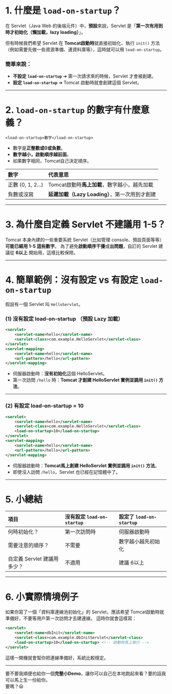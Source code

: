 # 1. 什麼是 `load-on-startup`？
在 Servlet（Java Web 的後端元件）中，**預設**來說，Servlet 是「**第一次有用到時才初始化（懶加載，lazy loading）**」。

但有時候我們希望 Servlet 在 **Tomcat啟動時**就直接初始化、執行 `init()` 方法（例如需要先做一些資源準備、連資料庫等），這時就可以用 `load-on-startup`。

### 簡單來說：
- **不設定 `load-on-startup`** ➔ 第一次請求來的時候，Servlet 才會被創建。
- **設定 `load-on-startup`** ➔ Tomcat 啟動時就會創建這個 Servlet。

---

# 2. `load-on-startup` 的數字有什麼意義？
`<load-on-startup>數字</load-on-startup>`

- 數字是**正整數或0或負數**。
- **數字越小，啟動順序越前面**。
- 如果數字相同，Tomcat自己決定順序。

| 數字 | 代表意思 |
|:----|:----|
| 正數 (0, 1, 2...) | Tomcat啟動時**馬上加載**，數字越小，越先加載 |
| 負數或沒寫 | **延遲加載（Lazy Loading）**，第一次用到才創建 |

---

# 3. 為什麼自定義 Servlet 不建議用 1-5？
Tomcat 本身內建的一些重要系統 Servlet（比如管理 console、預設頁面等等）**可能已經用 1-5 這些數字**。
為了避免**啟動順序干擾**或**出問題**，自訂的 Servlet 建議從 **6以上** 開始用，這樣比較保險。

---

# 4. 簡單範例：沒有設定 vs 有設定 `load-on-startup`

假設有一個 Servlet 叫 `HelloServlet`。

### (1) 沒有設定 load-on-startup （預設 Lazy 加載）
```xml
<servlet>
    <servlet-name>hello</servlet-name>
    <servlet-class>com.example.HelloServlet</servlet-class>
</servlet>
<servlet-mapping>
    <servlet-name>hello</servlet-name>
    <url-pattern>/hello</url-pattern>
</servlet-mapping>
```
- 伺服器啟動時：**沒有初始化**這個 HelloServlet。
- 第一次訪問 `/hello` 時：**Tomcat 才創建 HelloServlet 實例並調用 `init()` 方法**。

---

### (2) 有設定 load-on-startup = 10
```xml
<servlet>
    <servlet-name>hello</servlet-name>
    <servlet-class>com.example.HelloServlet</servlet-class>
    <load-on-startup>10</load-on-startup>
</servlet>
<servlet-mapping>
    <servlet-name>hello</servlet-name>
    <url-pattern>/hello</url-pattern>
</servlet-mapping>
```
- 伺服器啟動時：**Tomcat馬上創建 HelloServlet 實例並調用 `init()` 方法**。
- 即使沒人訪問 `/hello`，Servlet 也已經在記憶體中了。

---

# 5. 小總結

| 項目 | 沒有設定 `load-on-startup` | 設定了 `load-on-startup` |
|:----|:----|:----|
| 何時初始化？ | 第一次訪問時 | 伺服器啟動時 |
| 需要注意的順序？ | 不需要 | 數字越小越先初始化 |
| 自定義 Servlet 建議用多少？ | 不適用 | 建議 6以上 |

---

# 6. 小實際情境例子
如果你寫了一個「資料庫連線池初始化」的 Servlet，應該希望 Tomcat啟動時就準備好，不要等用戶第一次訪問才去建連線。
這時你就會這樣寫：

```xml
<servlet>
    <servlet-name>dbInit</servlet-name>
    <servlet-class>com.example.DbInitServlet</servlet-class>
    <load-on-startup>10</load-on-startup> <!-- 啟動時馬上執行 -->
</servlet>
```

這樣一開機就會幫你把連線準備好，系統比較穩定。

---

要不要我順便也給你一個**完整小Demo**，讓你可以自己在本地跑起來看？要的話我可以馬上生一份給你。  
要嗎？😃